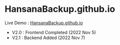 # HansanaBackup.github.io

Live Demo : <a href="https://HansanaBackup.github.io">HansanaBackup.github.io</a>

- V2.0 : Frontend Completed (2022 Nov 5)
- V2.1 : Backend Added (2022 Nov 7)
